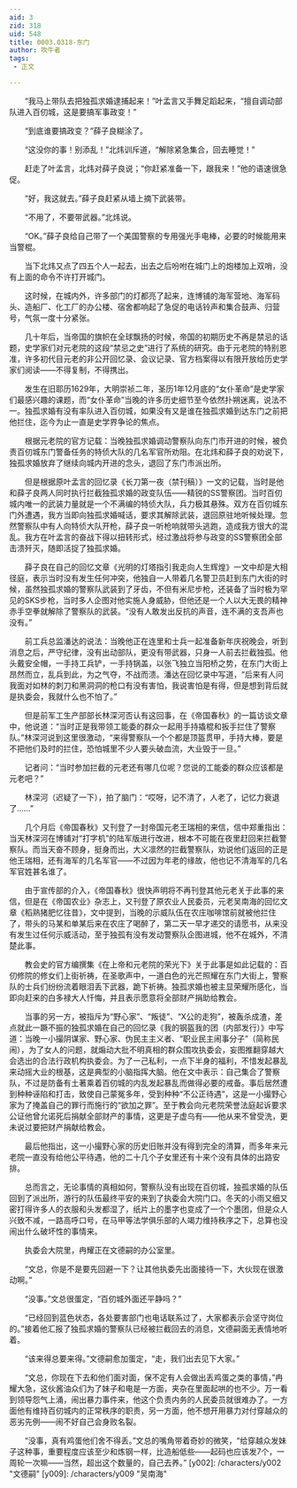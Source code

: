 ```yaml
---
aid: 3
zid: 318
uid: 548
title: 0003.0318-东门
author: 吹牛者
tags: 
 - 正文

---
```




　　“我马上带队去把独孤求婚逮捕起来！”叶孟言又手舞足蹈起来，“擅自调动部队进入百仞城，这是要搞军事政变！”

　　“到底谁要搞政变？”薛子良糊涂了。

　　“这没你的事！别添乱！”北炜训斥道，“解除紧急集合，回去睡觉！”

　　赶走了叶孟言，北炜对薛子良说；“你赶紧准备一下，跟我来！”他的语速很急促。

　　“好，我这就去。”薛子良赶紧从墙上摘下武装带。

　　“不用了，不要带武器。”北炜说。

　　“OK。”薛子良给自己带了一个美国警察的专用强光手电棒，必要的时候能用来当警棍。

　　当下北炜又点了四五个人一起去，出去之后吩咐在城门上的炮楼加上双哨，没有上面的命令不许打开城门。

　　这时候，在城内外，许多部门的灯都亮了起来，连博铺的海军营地、海军码头、造船厂、化工厂的办公楼、宿舍都响起了急促的电话铃声和集合鼓声、归营号，气氛一度十分紧张。

　　几十年后，当帝国的旗帜在全球飘扬的时候，帝国的初期历史不再是禁忌的话题，史学家们对元老院的这段“禁忌之史”进行了系统的研究。由于元老院的特别恩准，许多初代目元老的非公开回忆录、会议记录、官方档案得以有限开放给历史学家们阅读——不得复制，不得携出。

　　发生在旧耶历1629年，大明崇祯二年，圣历1年12月底的“女仆革命”是史学家们最感兴趣的课题，而“女仆革命”当晚的许多历史细节至今依然扑朔迷离，说法不一。独孤求婚有没有率队进入百仞城，如果没有又是谁在独孤求婚到达东门之前把他拦住，迄今为止一直是史学界争论的焦点。

　　根据元老院的官方记载：当晚独孤求婚调动警察队向东门市开进的时候，被负责百仞城东门警备任务的特侦大队的几名军官所劝阻。在北炜和薛子良的劝说下，独孤求婚放弃了继续向城内开进的念头，退回了东门市派出所。

　　但是根据原叶孟言的回忆录《长刀第一夜（禁刊稿）》一文的记载，当时是他和薛子良两人同时执行拦截独孤求婚的政变队伍——精锐的SS警察团。当时百仞城内唯一的武装力量就是一个不满编的特侦大队，兵力极其悬殊。双方在百仞城东门外遭遇，我方当即向独孤求婚喊话，要求其解除武装，退回原驻地听候处理。忽然警察队中有人向特侦大队开枪，薛子良一听枪响就带头逃跑，造成我方很大的混乱。我方在叶孟言的奋战下得以扭转形式，经过激战将参与政变的SS警察团全部击溃歼灭，随即活捉了独孤求婚。

　　薛子良在自己的回忆文章《光明的灯塔指引我走向人生辉煌》一文中却是大相径庭，表示当时没有发生任何冲突，他独自一人带着几名警卫员赶到东门大街的时候，虽然独孤求婚的警察队武装到了牙齿，不但有米尼步枪，还装备了当时极为罕见的SKS步枪，当时多人企图对他实施人身威胁，但他还是一个人以大无畏的精神赤手空拳就解除了警察队的武装。“没有人敢发出反抗的声音，连不满的支吾声也没有。”

　　前工兵总监潘达的说法：当晚他正在连里和士兵一起准备新年庆祝晚会，听到消息之后，严守纪律，没有出动部队，更没有带武器，只身一人前去拦截独孤。他头戴安全帽，一手持工兵铲，一手持锅盖，以张飞独立当阳桥之势，在东门大街上昂然而立，乱兵到此，为之气夺，不战而溃。潘达在回忆录中写道，“后来有人问我面对如林的刺刀和黑洞洞的枪口有没有害怕，我说害怕是有得，但是想到背后就是执委会，我就什么也不怕了。”

　　但是前军工生产部部长林深河否认有这回事，在《帝国春秋》的一篇访谈文章中，他说道：“当时正是我带领工能委的群众一起用手持撬棍和扳手拦住了警察队。”林深河说到这里很激动，“来得警察队一个个都是顶盔贯甲，手持大棒，要是不把他们及时的拦住，恐怕城里不少人要头破血流，大业毁于一旦。”

　　记者问：“当时参加拦截的元老还有哪几位呢？您说的工能委的群众应该都是元老吧？”

　　林深河（迟疑了一下），拍了脑门：“哎呀，记不清了，人老了，记忆力衰退了……”

　　几个月后《帝国春秋》又刊登了一封帝国元老王瑞相的来信，信中郑重指出：当天林深河在博铺对“打字机”的陆军版进行改进，根本不可能在夜里赶回来拦截警察队。而当天奋不顾身，挺身而出，大义凛然的拦截警察队，劝说他们返回的正是他王瑞相，还有海军的几名军官——不过因为年老的缘故，他也记不清海军的几名军官姓甚名谁了。

　　由于宣传部的介入，《帝国春秋》很快声明将不再刊登其他元老关于此事的来信，但是在《帝国农业》杂志上，又刊登了原农业人民委员，元老吴南海的回忆文章《稻熟猪肥忆往昔》，文中提到，当晚的示威队伍在农庄咖啡馆前就被他拦住了，带头的马某和单某后来在农庄了喝醉了，第二天一早才递交的请愿书，从来没有发生过任何示威活动，至于独孤有没有发动警察队企图进城，他不在城外，不清楚此事。

　　教会史的官方编撰集《在上帝和元老院的荣光下》关于此事是如此记载的：百仞修院的修女们上街祈祷，在圣歌声中，一道白色的光芒照耀在东门大街上，警察队的士兵们纷纷流着眼泪丢下武器，跪下祈祷。独孤求婚也被主显荣耀所感化，当即向赶来的白多禄大人忏悔，并且表示愿意将全部财产捐助给教会。

　　当事的另一方，被指斥为“野心家”、“叛徒”、“X公的走狗”，被轰杀成渣，差点就此一蹶不振的独孤求婚在自己的回忆录《我的钢盔我的团（内部发行）》中写道：当晚一小撮阴谋家、野心家、伪民主主义者、“职业民主闹事分子”（简称民闹），为了女人的问题，就煽动大批不明真相的群众围攻执委会，妄图推翻穿越大会选出的合法行政机构执委会。为了一己私利，一点下半身的福利，不惜发起暴乱来动摇大业的根基，这是典型的小脑指挥大脑。他在文中表示：自己集合了警察队，不过是防备有土著乘着百仞城的内乱发起暴乱而做得必要的戒备。事后居然遭到种种诬陷和打击，致使自己蒙冤多年，受到种种“不公正待遇”，这是一小撮野心家为了掩盖自己的罪行而施行的“欲加之罪”。至于教会向元老院荣誉法庭起诉要求公证他曾允诺死后捐献全部财产的事情，这更是子虚乌有——他从来不曾受洗，更未说过要把财产捐献给教会。

　　最后他指出，这一小撮野心家的历史旧账并没有得到完全的清算，而多年来元老院一直没有给他公平待遇，他的二十几个子女里还有十来个没有具体的出路安排。

　　总而言之，无论事情的真相如何，警察队没有出现在百仞城，独孤求婚的队伍回到了派出所，游行的队伍最终平安的来到了执委会大院门口。冬天的小雨又细又密打得许多人的衣服和头发都湿了，纸片上的墨字也变成了一个个墨团，但是众人兴致不减，一路高呼口号，在马甲等法学俱乐部的人竭力维持秩序之下，总算也没闹出什么破坏性的事情来。

　　执委会大院里，冉耀正在文德嗣的办公室里。

　　“文总，你是不是要先回避一下？让其他执委先出面接待一下，大伙现在很激动啊。”

　　“没事。”文总很蛋定，“百仞城外面还平静吗？”

　　“已经回到蓝色状态，各处要害部门也电话联系过了，大家都表示会坚守岗位的。”接着他汇报了独孤求婚的警察队已经被拦截回去的消息，文德嗣面无表情地听着。

　　“该来得总要来得。”文德嗣愈加蛋定，“走，我们出去见下大家。”

　　“文总，你现在下去和他们面对面，保不定有人会做出丢鸡蛋之类的事情，”冉耀大急，这伙酱油众们为了妹子和电是一方面，夹杂在里面起哄的也不少。万一看到领导怨气上涌，闹出暴力事件来，他这个负责内务的人民委员就很难办了。一方面他有维持百仞城内的正常秩序的职责，另一方面，他不想开用暴力对付穿越众的恶劣先例——闹不好自己会身败名裂。

　　“没事，真有鸡蛋他们舍不得丢。”文总的嘴角带着奇妙的微笑，“给穿越众发妹子这种事，重要程度应该至少和炼钢一样，比造船低些——起码也应该发7个，一周轮一次嘛——当然，超出这个数量的，自己去养。”
[y002]: /characters/y002 "文德嗣"
[y009]: /characters/y009 "吴南海"


